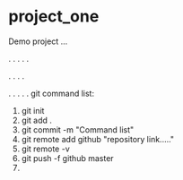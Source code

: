 # project_one
Demo project
...

.
.
.
.
.

.
.
.
.

.
.
.
.
.
git command list:
1. git init
2. git add .
3. git commit -m "Command list"
4. git remote add github  "repository link....."
5. git remote -v
6. git push -f github master
7. 
